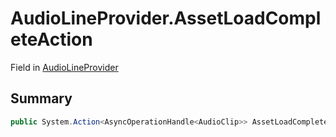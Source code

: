 # AudioLineProvider.AssetLoadCompleteAction

Field in [AudioLineProvider](/docs/api/csharp/yarn.unity.audiolineprovider.md)

## Summary



```csharp
public System.Action<AsyncOperationHandle<AudioClip>> AssetLoadCompleteAction;
```

